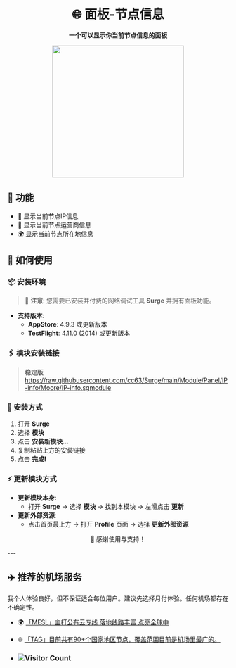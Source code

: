 <div align="center">
    
# 🌐 面板-节点信息

**一个可以显示你当前节点信息的面板**

<img src="https://raw.githubusercontent.com/cc63/Surge/main/Module.PNG" width="300">

</div>

## 🚀 功能

- 📍 显示当前节点IP信息
- 📡 显示当前节点运营商信息
- 🌍 显示当前节点所在地信息

## 📘 如何使用

### 📦 安装环境

> 🚧 **注意**: 您需要已安装并付费的网络调试工具 **Surge** 并拥有面板功能。

- **支持版本**:
  - **AppStore**: 4.9.3 或更新版本
  - **TestFlight**: 4.11.0 (2014) 或更新版本

### 🖇 模块安装链接

> **稳定版** https://raw.githubusercontent.com/cc63/Surge/main/Module/Panel/IP-info/Moore/IP-info.sgmodule

### 📲 安装方式

1. 打开 **Surge**
2. 选择 **模块** 
3. 点击 **安装新模块...**
4. 复制粘贴上方的安装链接
5. 点击 **完成!**

### ⚡ 更新模块方式

- **更新模块本身**:
  - 打开 **Surge** -> 选择 **模块** -> 找到本模块 -> 左滑点击 **更新**
- **更新外部资源**:
  - 点击首页最上方 -> 打开 **Profile** 页面 -> 选择 **更新外部资源**

<div align="center">

🙌 感谢使用与支持！

</div>
---

## ✈️ 推荐的机场服务

我个人体验良好，但不保证适合每位用户。建议先选择月付体验。任何机场都存在不确定性。

- 🌍 [「MESL」主打公有云专线 落地线路丰富 点亮全球中](https://in.mesl.cloud/#/register?code=YiKXC8T0)
- 🌐 [「TAG」目前共有90+个国家地区节点，覆盖范围目前是机场里最广的。](https://tagss01.pro/#/auth/xfm2jXlF)

- ### ![Visitor Count](https://profile-counter.glitch.me/{cc63}/count.svg)

